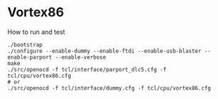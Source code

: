 # Vortex86

How to run and test

    ./bootstrap
    ./configure --enable-dummy --enable-ftdi --enable-usb-blaster --enable-parport --enable-verbose
    make
    ./src/openocd -f tcl/interface/parport_dlc5.cfg -f tcl/cpu/vortex86.cfg
    # or
    ./src/openocd -f tcl/interface/dummy.cfg -f tcl/cpu/vortex86.cfg

